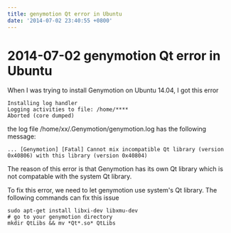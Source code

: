 ```yaml
---
title: genymotion Qt error in Ubuntu
date: '2014-07-02 23:40:55 +0800'
---
```


# 2014-07-02  genymotion Qt error in Ubuntu

When I was trying to install Genymotion on Ubuntu 14.04, I got this error

```text
Installing log handler
Logging activities to file: /home/****
Aborted (core dumped)
```

the log file /home/xx/.Genymotion/genymotion.log has the following message:

```text
... [Genymotion] [Fatal] Cannot mix incompatible Qt library (version 0x40806) with this library (version 0x40804)
```

The reason of this error is that Genymotion has its own Qt library which is not compatable with the system Qt library.

To fix this error, we need to let genymotion use system's Qt library. The following commands can fix this issue

```text
sudo apt-get install libxi-dev libxmu-dev
# go to your genymotion directory
mkdir QtLibs && mv *Qt*.so* QtLibs
```

